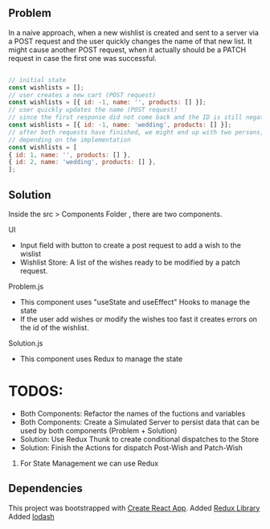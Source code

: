 ## Problem

In a naive approach, when a new wishlist is created and sent to a server via a POST request and
the user quickly changes the name of that new list. It might cause another POST request, when it
actually should be a PATCH request in case the first one was successful.

``` javascript

// initial state
const wishlists = [];
// user creates a new cart (POST request)
const wishlists = [{ id: -1, name: '', products: [] }];
// user quickly updates the name (POST request)
// since the first response did not come back and the ID is still negative
const wishlists = [{ id: -1, name: 'wedding', products: [] }];
// after both requests have finished, we might end up with two persons,
// depending on the implementation
const wishlists = [
{ id: 1, name: '', products: [] },
{ id: 2, name: 'wedding', products: [] },
];

```

## Solution 

Inside the src > Components Folder , there are two components. 

UI
- Input field with button to create a post request to add a wish to the wislist
- Wishlist Store: A list of the wishes ready to be modified by a patch request. 

Problem.js
- This component uses "useState and useEffect" Hooks to manage the state
- If the user add wishes or modify the wishes too fast it creates errors on the id of the wishlist. 

Solution.js
- This component uses Redux to manage the state

# TODOS: 
- Both Components: Refactor the names of the fuctions and variables
- Both Components: Create a Simulated Server to persist data that can be used by both components (Problem + Solution)
- Solution: Use Redux Thunk to create conditional dispatches to the Store
- Solution: Finish the Actions for dispatch Post-Wish and Patch-Wish

1) For State Management we can use Redux



## Dependencies 

This project was bootstrapped with [Create React App](https://github.com/facebook/create-react-app).
Added [Redux Library](https://redux.js.org/)
Added [lodash](https://lodash.com/)


